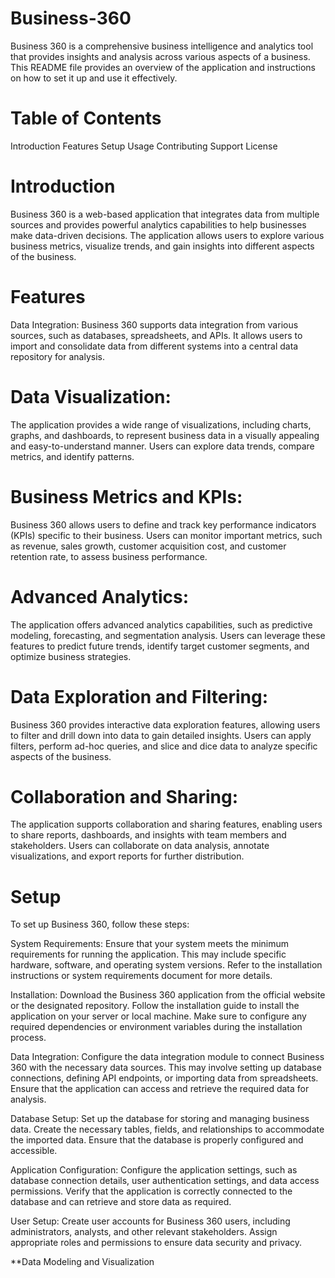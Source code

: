 # Business-360

Business 360 is a comprehensive business intelligence and analytics tool that provides insights and analysis across various aspects of a business. This README file provides an overview of the application and instructions on how to set it up and use it effectively.

# Table of Contents
Introduction
Features
Setup
Usage
Contributing
Support
License
# Introduction
Business 360 is a web-based application that integrates data from multiple sources and provides powerful analytics capabilities to help businesses make data-driven decisions. The application allows users to explore various business metrics, visualize trends, and gain insights into different aspects of the business.

# Features
Data Integration: Business 360 supports data integration from various sources, such as databases, spreadsheets, and APIs. It allows users to import and consolidate data from different systems into a central data repository for analysis.

# Data Visualization:
The application provides a wide range of visualizations, including charts, graphs, and dashboards, to represent business data in a visually appealing and easy-to-understand manner. Users can explore data trends, compare metrics, and identify patterns.

# Business Metrics and KPIs:
Business 360 allows users to define and track key performance indicators (KPIs) specific to their business. Users can monitor important metrics, such as revenue, sales growth, customer acquisition cost, and customer retention rate, to assess business performance.

# Advanced Analytics: 
The application offers advanced analytics capabilities, such as predictive modeling, forecasting, and segmentation analysis. Users can leverage these features to predict future trends, identify target customer segments, and optimize business strategies.

# Data Exploration and Filtering:
Business 360 provides interactive data exploration features, allowing users to filter and drill down into data to gain detailed insights. Users can apply filters, perform ad-hoc queries, and slice and dice data to analyze specific aspects of the business.

# Collaboration and Sharing:
The application supports collaboration and sharing features, enabling users to share reports, dashboards, and insights with team members and stakeholders. Users can collaborate on data analysis, annotate visualizations, and export reports for further distribution.

# Setup
To set up Business 360, follow these steps:

System Requirements: Ensure that your system meets the minimum requirements for running the application. This may include specific hardware, software, and operating system versions. Refer to the installation instructions or system requirements document for more details.

Installation: Download the Business 360 application from the official website or the designated repository. Follow the installation guide to install the application on your server or local machine. Make sure to configure any required dependencies or environment variables during the installation process.

Data Integration: Configure the data integration module to connect Business 360 with the necessary data sources. This may involve setting up database connections, defining API endpoints, or importing data from spreadsheets. Ensure that the application can access and retrieve the required data for analysis.

Database Setup: Set up the database for storing and managing business data. Create the necessary tables, fields, and relationships to accommodate the imported data. Ensure that the database is properly configured and accessible.

Application Configuration: Configure the application settings, such as database connection details, user authentication settings, and data access permissions. Verify that the application is correctly connected to the database and can retrieve and store data as required.

User Setup: Create user accounts for Business 360 users, including administrators, analysts, and other relevant stakeholders. Assign appropriate roles and permissions to ensure data security and privacy.

**Data Modeling and Visualization
